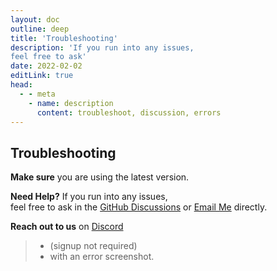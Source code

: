 ```yaml
---
layout: doc
outline: deep
title: 'Troubleshooting'
description: 'If you run into any issues,  
feel free to ask'
date: 2022-02-02
editLink: true
head:
  - - meta
    - name: description
      content: troubleshoot, discussion, errors
---
```


## Troubleshooting

**Make sure** you are using the latest version.


**Need Help?** If you run into any issues,  
feel free to ask in the [GitHub Discussions][1] or [Email Me][2] directly.

**Reach out to us** on [Discord][3]  
> - (signup not required)
> - with an error screenshot.

[1]: https://github.com/NiREvil/windows-activation/discussions
[2]: mailto:diana.clk01@gmail.com
[3]: https://discord.gg/yJ8phEmbw9
